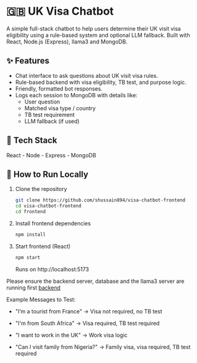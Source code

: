 # 🇬🇧 UK Visa Chatbot

A simple full-stack chatbot to help users determine their UK visit visa eligibility using a rule-based system and optional LLM fallback. Built with React, Node.js (Express), llama3 and MongoDB.

## ✨ Features
- Chat interface to ask questions about UK visit visa rules.
- Rule-based backend with visa eligibility, TB test, and purpose logic.
- Friendly, formatted bot responses.
- Logs each session to MongoDB with details like:
  - User question
  - Matched visa type / country
  - TB test requirement
  - LLM fallback (if used)

## 🧱 Tech Stack
React -	Node - Express - MongoDB

## 🚀 How to Run Locally
1. Clone the repository
   ```bash
   git clone https://github.com/shussain894/visa-chatbot-frontend
   cd visa-chatbot-frontend
   cd frontend
   ```
   
2. Install frontend dependencies
   ```bash
   npm install
   ```
3. Start frontend (React)
    ```bash
   npm start
      ```
   Runs on http://localhost:5173
   
Please ensure the backend server, database and the llama3 server are running first
[backend](https://github.com/shussain894/visa-chatbot-backend)

Example Messages to Test:
- "I’m a tourist from France" → Visa not required, no TB test

- "I'm from South Africa" → Visa required, TB test required

- "I want to work in the UK" → Work visa logic

- "Can I visit family from Nigeria?" → Family visa, visa required, TB test required


